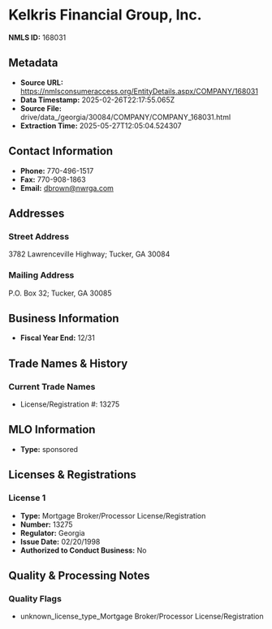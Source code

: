 # Kelkris Financial Group, Inc.

**NMLS ID:** 168031

## Metadata
- **Source URL:** https://nmlsconsumeraccess.org/EntityDetails.aspx/COMPANY/168031
- **Data Timestamp:** 2025-02-26T22:17:55.065Z
- **Source File:** drive/data_/georgia/30084/COMPANY/COMPANY_168031.html
- **Extraction Time:** 2025-05-27T12:05:04.524307

## Contact Information
- **Phone:** 770-496-1517
- **Fax:** 770-908-1863
- **Email:** dbrown@nwrga.com

## Addresses
### Street Address
3782 Lawrenceville Highway; Tucker, GA 30084

### Mailing Address
P.O. Box 32; Tucker, GA 30085

## Business Information
- **Fiscal Year End:** 12/31

## Trade Names & History
### Current Trade Names
- License/Registration #: 13275

## MLO Information
- **Type:** sponsored

## Licenses & Registrations

### License 1
- **Type:** Mortgage Broker/Processor License/Registration
- **Number:** 13275
- **Regulator:** Georgia
- **Issue Date:** 02/20/1998
- **Authorized to Conduct Business:** No

## Quality & Processing Notes
### Quality Flags
- unknown_license_type_Mortgage Broker/Processor License/Registration

